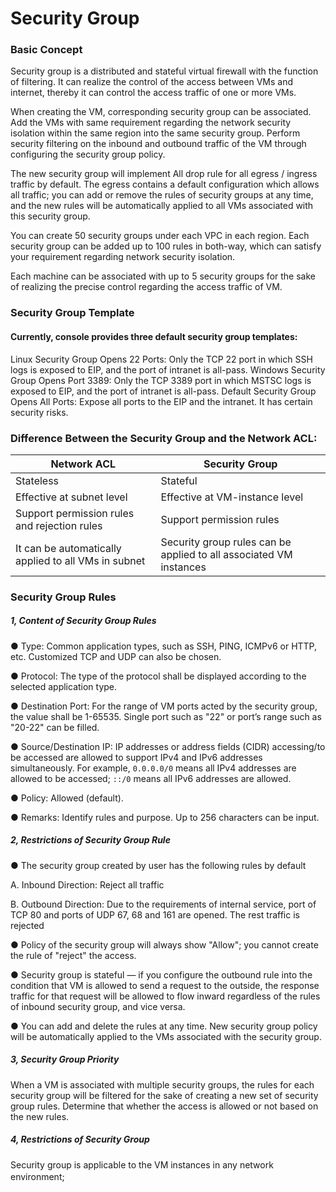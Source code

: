 # **Security Group**

### **Basic Concept**

Security group is a distributed and stateful virtual firewall with the function of filtering. It can realize the control of the access between VMs and internet, thereby it can control the access traffic of one or more VMs.

When creating the VM, corresponding security group can be associated. Add the VMs with same requirement regarding the network security isolation within the same region into the same security group. Perform security filtering on the inbound and outbound traffic of the VM through configuring the security group policy.

The new security group will implement All drop rule for all egress / ingress traffic by default. The egress contains a default configuration which allows all traffic; you can add or remove the rules of security groups at any time, and the new rules will be automatically applied to all VMs associated with this security group.

You can create 50 security groups under each VPC in each region. Each security group can be added up to 100 rules in both-way, which can satisfy your requirement regarding network security isolation.

Each machine can be associated with up to 5 security groups for the sake of realizing the precise control regarding the access traffic of VM.



### **Security Group Template**

#### Currently, console provides three default security group templates:

Linux Security Group Opens 22 Ports: Only the TCP 22 port in which SSH logs is exposed to EIP, and the port of intranet is all-pass.
Windows Security Group Opens Port 3389: Only the TCP 3389 port in which MSTSC logs is exposed to EIP, and the port of intranet is all-pass.
Default Security Group Opens All Ports: Expose all ports to the EIP and the intranet. It has certain security risks.



### Difference Between the Security Group and the Network ACL:

| Network ACL                      | Security Group                                   |
| ---------------------------- | ---------------------------------------- |
| Stateless                       | Stateful                                   |
| Effective at subnet level | Effective at VM-instance level |
| Support permission rules and rejection rules | Support permission rules |
| It can be automatically applied to all VMs in subnet | Security group rules can be applied to all associated VM instances |



### **Security Group Rules**

##### 1, Content of Security Group Rules

● Type: Common application types, such as SSH, PING, ICMPv6 or HTTP, etc. Customized TCP and UDP can also be chosen.

● Protocol: The type of the protocol shall be displayed according to the selected application type.

● Destination Port: For the range of VM ports acted by the security group, the value shall be 1-65535. Single port such as "22" or port’s range such as "20-22" can be filled.

● Source/Destination IP: IP addresses or address fields (CIDR) accessing/to be accessed are allowed to support IPv4 and IPv6 addresses simultaneously. For example, `0.0.0.0/0` means all IPv4 addresses are allowed to be accessed; `::/0` means all IPv6 addresses are allowed.

● Policy: Allowed (default).

● Remarks: Identify rules and purpose. Up to 256 characters can be input.



##### 2, Restrictions of Security Group Rule

● The security group created by user has the following rules by default

   A. Inbound Direction: Reject all traffic

   B. Outbound Direction: Due to the requirements of internal service, port of TCP 80 and ports of UDP 67, 68 and 161 are opened. The rest traffic is rejected

● Policy of the security group will always show "Allow"; you cannot create the rule of "reject" the access.

● Security group is stateful — if you configure the outbound rule into the condition that VM is allowed to send a request to the outside, the response traffic for that request will be allowed to flow inward regardless of the rules of inbound security group, and vice versa.

● You can add and delete the rules at any time. New security group policy will be automatically applied to the VMs associated with the security group.



##### 3, Security Group Priority

When a VM is associated with multiple security groups, the rules for each security group will be filtered for the sake of creating a new set of security group rules. Determine that whether the access is allowed or not based on the new rules.



##### 4, Restrictions of Security Group

Security group is applicable to the VM instances in any network environment; 　　

